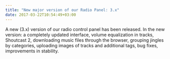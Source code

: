 ```yaml
---
title: "New major version of our Radio Panel: 3.x"
date: 2017-03-22T10:54:49+03:00
---
```


A new (3.x) version of our radio control panel has been released. In the new version: a completely updated interface, volume equalization in tracks, Shoutcast 2, downloading music files through the browser, grouping jingles by categories, uploading images of tracks and additional tags, bug fixes, improvements in stability.